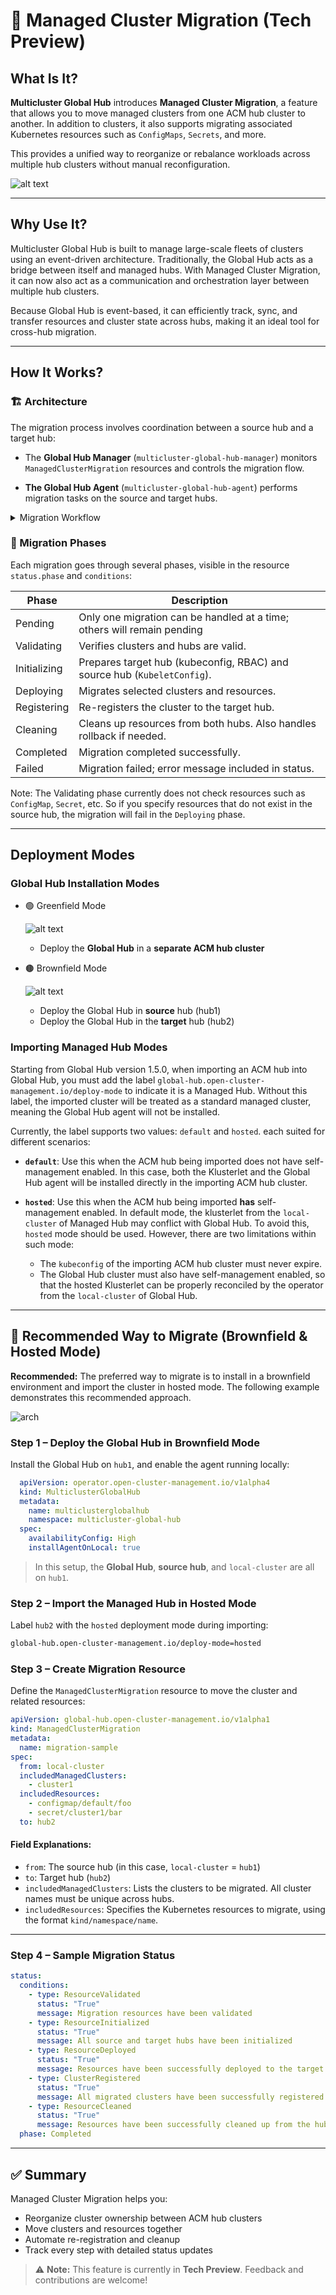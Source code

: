 # 🧭 Managed Cluster Migration (Tech Preview)

## What Is It?

**Multicluster Global Hub** introduces **Managed Cluster Migration**, a feature that allows you to move managed clusters from one ACM hub cluster to another. In addition to clusters, it also supports migrating associated Kubernetes resources such as `ConfigMaps`, `Secrets`, and more.

This provides a unified way to reorganize or rebalance workloads across multiple hub clusters without manual reconfiguration.

![alt text](images/migration-overview.png)

---

## Why Use It?

Multicluster Global Hub is built to manage large-scale fleets of clusters using an event-driven architecture. Traditionally, the Global Hub acts as a bridge between itself and managed hubs. With Managed Cluster Migration, it can now also act as a communication and orchestration layer between multiple hub clusters.

Because Global Hub is event-based, it can efficiently track, sync, and transfer resources and cluster state across hubs, making it an ideal tool for cross-hub migration.

---

## How It Works?

### 🏗️ Architecture

The migration process involves coordination between a source hub and a target hub:

- The **Global Hub Manager** (`multicluster-global-hub-manager`) monitors `ManagedClusterMigration` resources and controls the migration flow.

- **The Global Hub Agent** (`multicluster-global-hub-agent`) performs migration tasks on the source and target hubs.

<details>
<summary> Migration Workflow </summary>

>![arch](images/migration-workflow.jpg)

</details>


### 🔄 Migration Phases

Each migration goes through several phases, visible in the resource `status.phase` and `conditions`:

| Phase        | Description                                                                 |
|--------------|-----------------------------------------------------------------------------|
| Pending      | Only one migration can be handled at a time; others will remain pending     |
| Validating   | Verifies clusters and hubs are valid.                                       |
| Initializing | Prepares target hub (kubeconfig, RBAC) and source hub (`KubeletConfig`).    |
| Deploying    | Migrates selected clusters and resources.                                   |
| Registering  | Re-registers the cluster to the target hub.                                 |
| Cleaning     | Cleans up resources from both hubs. Also handles rollback if needed.        |
| Completed    | Migration completed successfully.                                           |
| Failed       | Migration failed; error message included in status.                         |

Note: The Validating phase currently does not check resources such as `ConfigMap`, `Secret`, etc. So if you specify resources that do not exist in the source hub, the migration will fail in the `Deploying` phase.

---

## Deployment Modes

### Global Hub Installation Modes

- 🟢 Greenfield Mode

  ![alt text](images/migration-deployment-greenfield-mode.png)

  - Deploy the **Global Hub** in a **separate ACM hub cluster**

- 🟤 Brownfield Mode

  ![alt text](images/migration-deployment-brownfield-mode.png)

  - Deploy the Global Hub in **source** hub (hub1)
  - Deploy the Global Hub in the **target** hub (hub2)

### Importing Managed Hub Modes

Starting from Global Hub version 1.5.0, when importing an ACM hub into Global Hub, you must add the label `global-hub.open-cluster-management.io/deploy-mode` to indicate it is a Managed Hub. Without this label, the imported cluster will be treated as a standard managed cluster, meaning the Global Hub agent will not be installed.

Currently, the label supports two values: `default` and `hosted`. each suited for different scenarios:

* **`default`**: Use this when the ACM hub being imported does not have self-management enabled. In this case, both the Klusterlet and the Global Hub agent will be installed directly in the importing ACM hub cluster.

* **`hosted`**: Use this when the ACM hub being imported **has** self-management enabled. In default mode, the klusterlet from the `local-cluster` of Managed Hub may conflict with Global Hub. To avoid this, `hosted` mode should be used. However, there are two limitations within such mode:

  * The `kubeconfig` of the importing ACM hub cluster must never expire.
  * The Global Hub cluster must also have self-management enabled, so that the hosted Klusterlet can be properly reconciled by the operator from the `local-cluster` of Global Hub.

---

## 🧪 Recommended Way to Migrate (Brownfield & Hosted Mode)

**Recommended:** The preferred way to migrate is to install in a brownfield environment and import the cluster in hosted mode. The following example demonstrates this recommended approach.

![arch](images/migration-sample.png)

### Step 1 – Deploy the Global Hub in Brownfield Mode

Install the Global Hub on `hub1`, and enable the agent running locally:

```yaml
  apiVersion: operator.open-cluster-management.io/v1alpha4
  kind: MulticlusterGlobalHub
  metadata:
    name: multiclusterglobalhub
    namespace: multicluster-global-hub
  spec:
    availabilityConfig: High
    installAgentOnLocal: true
  ```

> In this setup, the **Global Hub**, **source hub**, and `local-cluster` are all on `hub1`.

### Step 2 – Import the Managed Hub in Hosted Mode

Label `hub2` with the `hosted` deployment mode during importing:

```bash
global-hub.open-cluster-management.io/deploy-mode=hosted
```

### Step 3 – Create Migration Resource

Define the `ManagedClusterMigration` resource to move the cluster and related resources:

```yaml
apiVersion: global-hub.open-cluster-management.io/v1alpha1
kind: ManagedClusterMigration
metadata:
  name: migration-sample
spec:
  from: local-cluster
  includedManagedClusters:
    - cluster1
  includedResources:
    - configmap/default/foo
    - secret/cluster1/bar
  to: hub2
```

#### Field Explanations:

- `from`: The source hub (in this case, `local-cluster` = `hub1`)
- `to`: Target hub (`hub2`)
- `includedManagedClusters`: Lists the clusters to be migrated. All cluster names must be unique across hubs.
- `includedResources`: Specifies the Kubernetes resources to migrate, using the format `kind/namespace/name`. 

---

### Step 4 – Sample Migration Status


```yaml
status:
  conditions:
    - type: ResourceValidated
      status: "True"
      message: Migration resources have been validated
    - type: ResourceInitialized
      status: "True"
      message: All source and target hubs have been initialized
    - type: ResourceDeployed
      status: "True"
      message: Resources have been successfully deployed to the target hub cluster
    - type: ClusterRegistered
      status: "True"
      message: All migrated clusters have been successfully registered
    - type: ResourceCleaned
      status: "True"
      message: Resources have been successfully cleaned up from the hub clusters
  phase: Completed
```

---

## ✅ Summary

Managed Cluster Migration helps you:

- Reorganize cluster ownership between ACM hub clusters
- Move clusters and resources together
- Automate re-registration and cleanup
- Track every step with detailed status updates

> ⚠️ **Note:** This feature is currently in **Tech Preview**. Feedback and contributions are welcome!